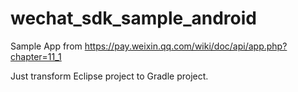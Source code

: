 # wechat_sdk_sample_android

Sample App from https://pay.weixin.qq.com/wiki/doc/api/app.php?chapter=11_1

Just transform Eclipse project to Gradle project.

